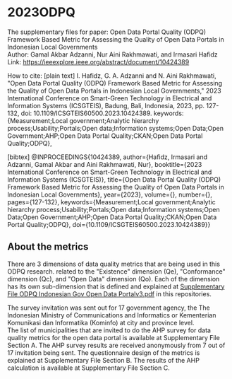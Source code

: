 # 2023ODPQ
The supplementary files for paper: Open Data Portal Quality (ODPQ) Framework Based Metric for Assessing the Quality of Open Data Portals in Indonesian Local Governments\
Author: Gamal Akbar Adzanni, Nur Aini Rakhmawati, and Irmasari Hafidz
Link: https://ieeexplore.ieee.org/abstract/document/10424389

How to cite:
[plain text]
I. Hafidz, G. A. Adzanni and N. Aini Rakhmawati, "Open Data Portal Quality (ODPQ) Framework Based Metric for Assessing the Quality of Open Data Portals in Indonesian Local Governments," 2023 International Conference on Smart-Green Technology in Electrical and Information Systems (ICSGTEIS), Badung, Bali, Indonesia, 2023, pp. 127-132, doi: 10.1109/ICSGTEIS60500.2023.10424389. keywords: {Measurement;Local government;Analytic hierarchy process;Usability;Portals;Open data;Information systems;Open Data;Open Government;AHP;Open Data Portal Quality;CKAN;Open Data Portal Quality;ODPQ},

[bibtex]
@INPROCEEDINGS{10424389,
  author={Hafidz, Irmasari and Adzanni, Gamal Akbar and Aini Rakhmawati, Nur},
  booktitle={2023 International Conference on Smart-Green Technology in Electrical and Information Systems (ICSGTEIS)}, 
  title={Open Data Portal Quality (ODPQ) Framework Based Metric for Assessing the Quality of Open Data Portals in Indonesian Local Governments}, 
  year={2023},
  volume={},
  number={},
  pages={127-132},
  keywords={Measurement;Local government;Analytic hierarchy process;Usability;Portals;Open data;Information systems;Open Data;Open Government;AHP;Open Data Portal Quality;CKAN;Open Data Portal Quality;ODPQ},
  doi={10.1109/ICSGTEIS60500.2023.10424389}}


## About the metrics
There are 3 dimensions of data quality metrics that are being used in this ODPQ research. related to the "Existence" dimension (Qe), "Conformance" dimension (Qc), and "Open Data" dimension (Qo). Each of the dimension has its own sub-dimension that is defined and explained at [Supplementary File ODPQ Indonesian Gov Open Data Portalv3.pdf](https://github.com/irhafidz/2023ODPQ/blob/main/Supplementary%20File%20ODPQ%20Indonesian%20Gov%20Open%20Data%20Portalv3.pdf) in this repositories.

The survey invitation was sent out for 17 government agency, the The Indonesian Ministry of Communications and Informatics or Kementerian Komunikasi dan Informatika (Kominfo) at city and province level. \
The list of municipalities that are invited to do the AHP survey for data quality metrics for the open data portal is available at Supplementary File Section A. 
The AHP survey results are received anonymously from 7 out of 17 invitation being sent.
The questionnaire design of the metrics is explained at Supplementary File Section B. The results of the AHP calculation is available at Supplementary File Section C.
